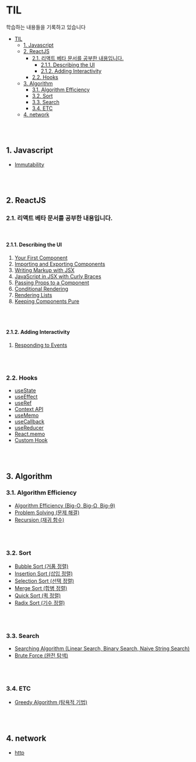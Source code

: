 # TIL

학습하는 내용들을 기록하고 있습니다

- [TIL](#til)
  - [1. Javascript](#1-javascript)
  - [2. ReactJS](#2-reactjs)
    - [2.1. 리액트 베타 문서를 공부한 내용입니다.](#21-리액트-베타-문서를-공부한-내용입니다)
      - [2.1.1. Describing the UI](#211-describing-the-ui)
      - [2.1.2. Adding Interactivity](#212-adding-interactivity)
    - [2.2. Hooks](#22-hooks)
  - [3. Algorithm](#3-algorithm)
    - [3.1. Algorithm Efficiency](#31-algorithm-efficiency)
    - [3.2. Sort](#32-sort)
    - [3.3. Search](#33-search)
    - [3.4. ETC](#34-etc)
  - [4. network](#4-network)

<br><br>

## 1. Javascript

- [Immutability](https://github.com/swywssaid/TIL/blob/main/Javascript/immutability.md#2-%EB%B6%88%EB%B3%80-%EB%8D%B0%EC%9D%B4%ED%84%B0-%ED%8C%A8%ED%84%B4immutable-data-pattern)

<br><br>

## 2. ReactJS

### 2.1. 리액트 베타 문서를 공부한 내용입니다.

<br>

#### 2.1.1. Describing the UI

1. [Your First Component](https://github.com/swywssaid/TIL/blob/main/react/docs/YourFirstComponent.md)
2. [Importing and Exporting Components](https://github.com/swywssaid/TIL/blob/main/react/docs/ImportingandExportingComponents.md)
3. [Writing Markup with JSX](https://github.com/swywssaid/TIL/blob/main/react/docs/WritingMarkupwithJSX.md)
4. [JavaScript in JSX with Curly Braces](https://github.com/swywssaid/TIL/blob/main/react/docs/JavaScriptInJSXWithCurlyBraces.md)
5. [Passing Props to a Component](https://github.com/swywssaid/TIL/blob/main/react/docs/PassingPropstoaComponent.md)
6. [Conditional Rendering](https://github.com/swywssaid/TIL/blob/main/react/docs/ConditionalRendering.md)
7. [Rendering Lists](https://github.com/swywssaid/TIL/blob/main/react/docs/RenderingLists.md)
8. [Keeping Components Pure](https://github.com/swywssaid/TIL/blob/main/react/docs/KeepingComponentsPure.md)

<br><br>

#### 2.1.2. Adding Interactivity

1. [Responding to Events](https://github.com/swywssaid/TIL/blob/main/react/docs/RespondingtoEvents.md)

<br><br>

### 2.2. Hooks

- [useState](https://github.com/swywssaid/TIL/blob/main/react/hooks/useState.md)
- [useEffect](https://github.com/swywssaid/TIL/blob/main/react/hooks/useEffect.md)
- [useRef](https://github.com/swywssaid/TIL/blob/main/react/hooks/useRef.md)
- [Context API](https://github.com/swywssaid/TIL/blob/main/react/hooks/Context-API.md)
- [useMemo](https://github.com/swywssaid/TIL/blob/main/react/hooks/useMemo.md)
- [useCallback](https://github.com/swywssaid/TIL/blob/main/react/hooks/useCallback.md)
- [useReducer](https://github.com/swywssaid/TIL/blob/main/react/hooks/useReducer.md)
- [React.memo](https://github.com/swywssaid/TIL/blob/main/react/hooks/React.memo.md)
- [Custom Hook](https://github.com/swywssaid/TIL/blob/main/react/hooks/custom-hook.md)

<br><br>

## 3. Algorithm

### 3.1. Algorithm Efficiency

- [Algorithm Efficiency (Big-O, Big-Ω, Big-θ)](https://github.com/swywssaid/TIL/blob/main/algorithm/algorithm-efficiency.md)
- [Problem Solving (문제 해결)](https://github.com/swywssaid/TIL/blob/main/algorithm/problem-solving.md)
- [Recursion (재귀 함수)](https://github.com/swywssaid/TIL/blob/main/algorithm/recursion.md)

<br><br>

### 3.2. Sort

- [Bubble Sort (거품 정렬)](https://github.com/swywssaid/TIL/blob/main/algorithm/sorting/bubble-sort/bubble-sort.md)
- [Insertion Sort (삽입 정렬)](https://github.com/swywssaid/TIL/blob/main/algorithm/sorting/insertion-sort/insertion-sort.md)
- [Selection Sort (선택 정렬)](https://github.com/swywssaid/TIL/blob/main/algorithm/sorting/selection-sort/selection-sort.md)
- [Merge Sort (합병 정렬)](https://github.com/swywssaid/TIL/blob/main/algorithm/merge-sort/sorting/merge-sort/merge-sort.md)
- [Quick Sort (퀵 정렬)](https://github.com/swywssaid/TIL/blob/main/algorithm/sorting/quick-sort/quick-sort.md)
- [Radix Sort (기수 정렬)](https://github.com/swywssaid/TIL/blob/main/algorithm/sorting/radix-sort/radix-sort.md)

<br><br>

### 3.3. Search

- [Searching Algorithm (Linear Search, Binary Search, Naive String Search)](https://github.com/swywssaid/TIL/blob/main/algorithm/searches/searching-algorithm.md)
- [Brute Force (완전 탐색)](https://github.com/swywssaid/TIL/blob/main/algorithm/searches/brute-force.md)

<br><br>

### 3.4. ETC

- [Greedy Algorithm (탐욕적 기법)](https://github.com/swywssaid/TIL/blob/main/algorithm/paradigm/greedy.md)

<br><br>

## 4. network

- [http](https://github.com/swywssaid/TIL/blob/main/network/http/http-intro.md)
